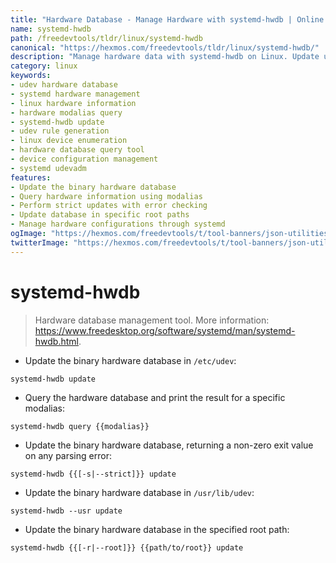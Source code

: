 ```yaml
---
title: "Hardware Database - Manage Hardware with systemd-hwdb | Online Free DevTools by Hexmos"
name: systemd-hwdb
path: /freedevtools/tldr/linux/systemd-hwdb
canonical: "https://hexmos.com/freedevtools/tldr/linux/systemd-hwdb/"
description: "Manage hardware data with systemd-hwdb on Linux. Update udev hardware database and query device information efficiently. Free online tool, no registration required."
category: linux
keywords:
- udev hardware database
- systemd hardware management
- linux hardware information
- hardware modalias query
- systemd-hwdb update
- udev rule generation
- linux device enumeration
- hardware database query tool
- device configuration management
- systemd udevadm
features:
- Update the binary hardware database
- Query hardware information using modalias
- Perform strict updates with error checking
- Update database in specific root paths
- Manage hardware configurations through systemd
ogImage: "https://hexmos.com/freedevtools/t/tool-banners/json-utilities-banner.png"
twitterImage: "https://hexmos.com/freedevtools/t/tool-banners/json-utilities-banner.png"
---
```


# systemd-hwdb

> Hardware database management tool.
> More information: <https://www.freedesktop.org/software/systemd/man/systemd-hwdb.html>.

- Update the binary hardware database in `/etc/udev`:

`systemd-hwdb update`

- Query the hardware database and print the result for a specific modalias:

`systemd-hwdb query {{modalias}}`

- Update the binary hardware database, returning a non-zero exit value on any parsing error:

`systemd-hwdb {{[-s|--strict]}} update`

- Update the binary hardware database in `/usr/lib/udev`:

`systemd-hwdb --usr update`

- Update the binary hardware database in the specified root path:

`systemd-hwdb {{[-r|--root]}} {{path/to/root}} update`
